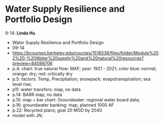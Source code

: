 # Water Supply Resilience and Portfolio Design
9-14: **Linda Hu**
- Water Supply Resilience and Portfolio Design
- 09-14
- https://bcourses.berkeley.edu/courses/1516536/files/folder/Module%202%20-%20Water%20supply%20and%20natural%20resources?preview=84086706
- p.4: chart: true natural flow: MAF; year: 1921 - 2021; color blue: normal; orange: dry; red: critically dry
- p.5: factors: Temp, Precipitation; snowpack; evapotranspiration; sea level rise;
- p11: water transfers: map, no data
- p.14: BARR map; no data
- p.15: map + bar chart: Groundwater: regional water board data;
- p.16: groundwater banking: map, planned 1000 AF
- p.22: Recycled plans; goal 20 MGD by 2040
- model with JN; 